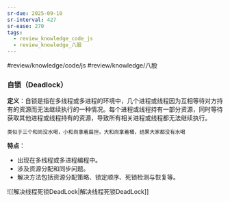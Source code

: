 ```yaml
---
sr-due: 2025-09-10
sr-interval: 427
sr-ease: 270
tags:
  - review_knowledge_code_js
  - review_knowledge_八股
---
```


#review/knowledge/code/js
#review/knowledge/八股
### 自锁（Deadlock）

**定义**：自锁是指在多线程或多进程的环境中，几个进程或线程因为互相等待对方持有的资源而无法继续执行的一种情况。每个进程或线程持有一部分资源，同时等待获取其他进程或线程持有的资源，导致所有相关进程或线程都无法继续执行。
```ad-hint
类似于三个和尚没水喝，小和尚拿着扁担，大和尚拿着桶，结果大家都没有水喝
```

**特点**：
- 出现在多线程或多进程编程中。
- 涉及资源分配和同步问题。
- 解决方法包括资源分配策略、锁定顺序、死锁检测与恢复等。

![[解决线程死锁DeadLock|解决线程死锁DeadLock]]